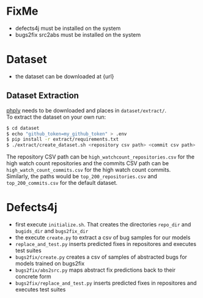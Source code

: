 # FixMe
- defects4j must be installed on the system
- bugs2fix src2abs must be installed on the system

# Dataset

- the dataset can be downloaded at {url}

## Dataset Extraction
[phply](https://github.com/viraptor/phply) needs to be downloaded and places in `dataset/extract/`.\
To extract the dataset on your own run:

```bash
$ cd dataset
$ echo "github_token=my_github_token" > .env
$ pip install -r extract/requirements.txt
$ ./extract/create_dataset.sh <repository csv path> <commit csv path>
```

The repository CSV path can be `high_watchcount_repositories.csv` for the high watch count repositories and the commits CSV path can be `high_watch_count_commits.csv` for the high watch count commits. \
Similarly, the paths would be `top_200_repositories.csv` and `top_200_commits.csv` for the default dataset.


# Defects4j

- first execute `initialize.sh`. That creates the directories `repo_dir` and `bugids_dir` and `bugs2fix_dir`
- the execute `create.py` to extract a csv of bug samples for our models
- `replace_and_test.py` inserts predicted fixes in repositores and executes test suites
- `bugs2fix/create.py` creates a csv of samples of abstracted bugs for models trained on bugs2fix
- `bugs2fix/abs2src.py` maps abstract fix predictions back to their concrete form
- `bugs2fix/replace_and_test.py` inserts predicted fixes in repositores and executes test suites

